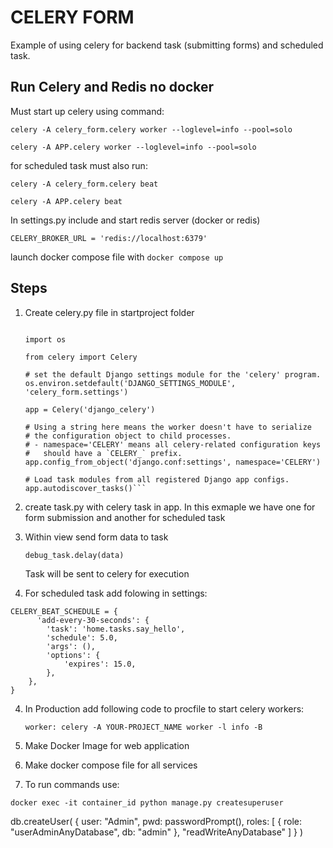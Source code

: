 # CELERY FORM

Example of using celery for backend task (submitting forms) and scheduled task.

## Run Celery and Redis no docker

Must start up celery using command:

```celery -A celery_form.celery worker --loglevel=info --pool=solo ``` 

```celery -A APP.celery worker --loglevel=info --pool=solo ``` 

for scheduled task must also run:

```celery -A celery_form.celery beat```

```celery -A APP.celery beat```

In settings.py include and start redis server (docker or redis)

``` CELERY_BROKER_URL = 'redis://localhost:6379' ```

launch docker compose file with  ```docker compose up```

## Steps

1. Create celery.py file in startproject folder

    ``` from __future__ import absolute_import, unicode_literals

    import os

    from celery import Celery

    # set the default Django settings module for the 'celery' program.
    os.environ.setdefault('DJANGO_SETTINGS_MODULE', 'celery_form.settings')

    app = Celery('django_celery')

    # Using a string here means the worker doesn't have to serialize
    # the configuration object to child processes.
    # - namespace='CELERY' means all celery-related configuration keys
    #   should have a `CELERY_` prefix.
    app.config_from_object('django.conf:settings', namespace='CELERY')

    # Load task modules from all registered Django app configs.
    app.autodiscover_tasks()```

2. create task.py with celery task in app. In this exmaple we have one for form submission and another for scheduled task

3. Within view send form data to task

    ``` debug_task.delay(data) ```

    Task will be sent to celery for execution


4. For scheduled task add folowing in settings:

```
CELERY_BEAT_SCHEDULE = {
      'add-every-30-seconds': {
        'task': 'home.tasks.say_hello',
        'schedule': 5.0,
        'args': (),
        'options': {
            'expires': 15.0,
        },
    },
}
```

4. In Production add following code to procfile to start celery workers:

    ``` worker: celery -A YOUR-PROJECT_NAME worker -l info -B ```

5. Make Docker Image for web application

6. Make docker compose file for all services

7. To run commands use:

``` docker exec -it container_id python manage.py createsuperuser ```

db.createUser(
  {
    user: "Admin",
    pwd: passwordPrompt(),
    roles: [ { role: "userAdminAnyDatabase", db: "admin" }, "readWriteAnyDatabase" ]
 }
)